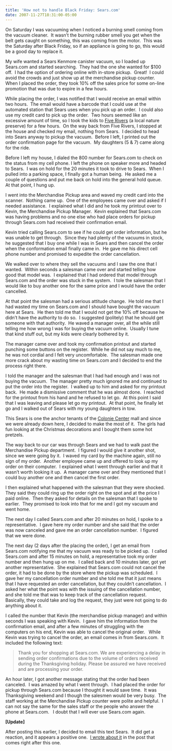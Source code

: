 ```yaml
---
title: 'How not to handle Black Friday: Sears.com'
date: 2007-11-27T18:31:00-05:00
---
```

On Saturday I was vacuuming when I noticed a burning smell coming from the vacuum cleaner.  It wasn&#8217;t the burning rubber smell you get when the belt gets caught on something, this was coming from the motor.  This was the Saturday after Black Friday, so if an appliance is going to go, this would be a good day to replace it.

My wife wanted a Sears Kenmore canister vacuum, so I loaded up Sears.com and started searching.  They had the one she wanted for $100 off.  I had the option of ordering online with in-store pickup.  Great!  I could avoid the crowds and just show up at the merchandise pickup counter.  When I placed the order, they took 10% off the sales price for some on-line promotion that was due to expire in a few hours.

While placing the order, I was notified that I would receive an email within two hours.  The email would have a barcode that I could use at the automated station that Sears uses when you pick up an order.  I could also use my credit card to pick up the order.  Two hours seemed like an excessive amount of time, so I took the kids to [Five Rivers](http://www.dec.ny.gov/education/1835.html) (a local nature preserve) for a few hours.  On the way back from Five Rivers, I stopped at the house and checked my email, nothing from Sears.  I decided to head into Sears anyway to pickup the vacuum.  Before I left, I printed out the order confirmation page for the vacuum.  My daughters (5 & 7) came along for the ride.

Before I left my house, I dialed the 800 number for Sears.com to check on the status from my cell phone. I left the phone on speaker more and headed to Sears.  I was on hold for the 20 minutes it took to drive to Sears.  When I pulled into a parking space, I finally got a human being.  He asked me a couple of questions and put me back on hold into the general hold queue.  At that point, I hung up.

I went into the Merchandise Pickup area and waved my credit card into the scanner.  Nothing came up.  One of the employees came over and asked if I needed assistance.  I explained what I did and he took my printout over to Kevin, the Merchandise Pickup Manager.  Kevin explained that Sears.com was having problems and no one else who had place orders for pickup through Sears.com had received their confirmation email.

Kevin tried calling Sears.com to see if he could get order information, but he was unable to get through.  Since they had plenty of the vacuums in stock, he suggested that I buy one while I was in Sears and then cancel the order when the conformation email finally came in.  He gave me his direct cell phone number and promised to expedite the order cancellation.

We walked over to where they sell the vacuums and I saw the one that I wanted.  Within seconds a salesman came over and started telling how good that model was.  I explained that I had ordered that model through Sears.com and the order was stuck in the system.  I tole the salesman that I would like to buy another one for the same price and I would have the order cancelled.

At that point the salesman had a serious attitude change.  He told me that I had wasted my time on Sears.com and I should have bought the vacuum here at Sears.  He then told me that I would not get the 10% off because he didn&#8217;t have the authority to do so.  I suggested (politely) that he should get someone with that authority.  He waved a manager over, all the while still telling me how wrong I was for buying the vacuum online.  Usually I tune that kind stuff out, but my kids were clearly bothered by it.

The manager came over and took my confirmation printout and started punching some buttons on the register.  While he did not say much to me, he was not cordial and I felt very uncomfortable.  The salesman made one more crack about my wasting time on Sears.com and I decided to end the process right there.

I told the manager and the salesman that I had had enough and I was not buying the vacuum.  The manager pretty much ignored me and continued to put the order into the register.  I walked up to him and asked for my printout back.  He made a dismissive comment that he was almost done.  I reached for the printout from his hand and he refused to let go.  At this point I said that I was leaving and please let go my printout.  At that point, he finally let go and I walked out of Sears with my young daughters in tow.

This Sears is one the anchor tenants of the [Colonie Center](http://www.shopatcoloniecenter.com/) mall and since we were already down here, I decided to make the most of it.  The girls had fun looking at the Christmas decorations and I bought them some hot pretzels.

The way back to our car was through Sears and we had to walk past the Merchandise Pickup department.  I figured I would give it another shot, since we were going by it.  I waved my card by the machine again, still no sign of my order.  Another employee came up and offered to look up my order on their computer.  I explained what I went through earlier and that it wasn&#8217;t worth looking it up.  A manager came over and they mentioned that I could buy another one and then cancel the first order.

I then explained what happened with the salesman that they were shocked.  They said they could ring up the order right on the spot and at the price I paid online.  Then they asked for details on the salesman that I spoke to earlier.  They promised to look into that for me and I got my vacuum and went home.

The next day I called Sears.com and after 20 minutes on hold, I spoke to a representative.  I gave here my order number and she said that the order was now canceled and gave me an order cancellation number.  I figured that we were done.

The next day (2 days after the placing the order), I get an email from Sears.com notifying me that my vacuum was ready to be picked up.  I called Sears.com and after 15 minutes on hold, a representative took my order number and then hung up on me.  I called back and 10 minutes later, got yet another representative.  She explained that Sears.com could not cancel the order, it had to be done by the store where the pickup was scheduled.  I gave her my cancellation order number and she told me that it just means that I have requested an order cancellation, but they couldn&#8217;t cancellation.  I asked her what the point was with the issuing of the cancellation number, and she told me that was to keep track of the cancellation request.  Basically, they could take and log the request, they just were not going to do anything about it.

I called the number that Kevin (the merchandise pickup manager) and within seconds I was speaking with Kevin.  I gave him the information from the confirmation email, and after a few minutes of struggling with the computers on his end, Kevin was able to cancel the original order.   While Kevin was trying to cancel the order, an email comes in from Sears.com.  It included the following text:

> Thank you for shopping at Sears.com. We are experiencing a delay in sending order confirmations due to the volume of orders received during the Thanksgiving holiday. Please be assured we have received and are processing your order.

An hour later, I got another message stating that the order had been canceled.  I was amazed by what I went through.  I had placed the order for pickup through Sears.com because I thought it would save time.  It was Thanksgiving weekend and I though the salesmen would be very busy.  The staff working at the Merchandise Pickup counter were polite and helpful.  I can not say the same for the sales staff or the people who answer the phone at Sears.com.   I doubt that I will ever use Sears.com again.

**[Update]**

After posting this earlier, I decided to email this text Sears.  It did get a reaction, and it appears a positive one.  [I wrote about it](http://anotherlab.rajapet.net/2007/11/what-happened-after-i-emailed-sears.html "What happened after I emailed Sears") in the post that comes right after this one.
